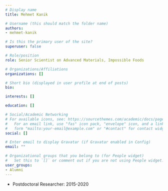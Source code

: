 ```yaml
---
# Display name
title: Mehmet Kanik

# Username (this should match the folder name)
authors:
- mehmet-kanik

# Is this the primary user of the site?
superuser: false

# Role/position
role: Senior Scientist on Advanced Materials, Impossible Foods

# Organizations/Affiliations
organizations: []

# Short bio (displayed in user profile at end of posts)
bio: 

interests: []

education: []

# Social/Academic Networking
# For available icons, see: https://sourcethemes.com/academic/docs/page-builder/#icons
#   For an email link, use "fas" icon pack, "envelope" icon, and a link in the
#   form "mailto:your-email@example.com" or "#contact" for contact widget.
social: []

# Enter email to display Gravatar (if Gravatar enabled in Config)
email: ""

# Organizational groups that you belong to (for People widget)
#   Set this to `[]` or comment out if you are not using People widget.
user_groups:
- Alumni
---
```


- Postdoctoral Researcher: 2015-2020
